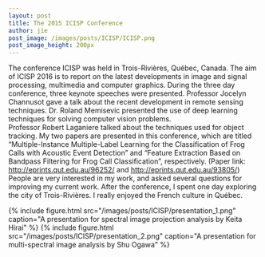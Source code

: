 ```yaml
---
layout: post
title: The 2015 ICISP Conference
author: jie
post_image: /images/posts/ICISP/ICISP.png
post_image_height: 200px
---
```

The conference ICISP was held in Trois-Rivières, Québec, Canada. The aim of ICISP 2016 is to report on the latest developments in image and signal processing, multimedia and computer graphics. 
During the three day conference, three keynote speeches were presented. Professor Jocelyn Channusot gave a talk about the recent development in remote sensing techniques. 
Dr. Roland Memisevic presented the use of deep learning techniques for solving computer vision problems.  
Professor Robert Laganiere talked about the techniques used for object tracking. 
My two papers are presented in this conference, which are titled “Multiple-Instance Multiple-Label Learning for the Classification of Frog Calls with Acoustic Event Detection” 
and “Feature Extraction Based on Bandpass Filtering for Frog Call Classification”, respectively. (Paper link: <http://eprints.qut.edu.au/96252/> and <http://eprints.qut.edu.au/93805/>) 
People are very interested in my work, and asked several questions for improving my current work.
After the conference, I spent one day exploring the city of Trois-Rivières. I really enjoyed the French culture in Québec.

{% include figure.html src="/images/posts/ICISP/presentation_1.png" caption="A presentation for spectral image projection analysis by Keita Hirai" %}
{% include figure.html src="/images/posts/ICISP/presentation_2.png" caption="A presentation for multi-spectral image analysis by Shu Ogawa" %}



